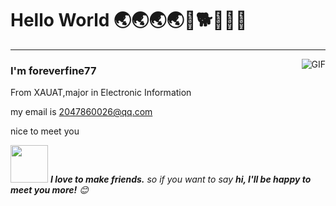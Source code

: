 # Hello World 🌏🌏🌏🌏🐶🐕🐕‍🦺🐩


---
<img align="right" alt="GIF" src="https://raw.githubusercontent.com/haoruilee/haoruilee/master/pic/pusheencode.gif" />

### I'm foreverfine77

From XAUAT,major in Electronic Information

my email is 2047860026@qq.com


nice to meet you




<img src="https://media.giphy.com/media/LnQjpWaON8nhr21vNW/giphy.gif" width="60" alt=""> <em><b>I love to make friends.</b> so if you want to say <b>hi, I'll be happy to meet you more!</b> 😊</em>
